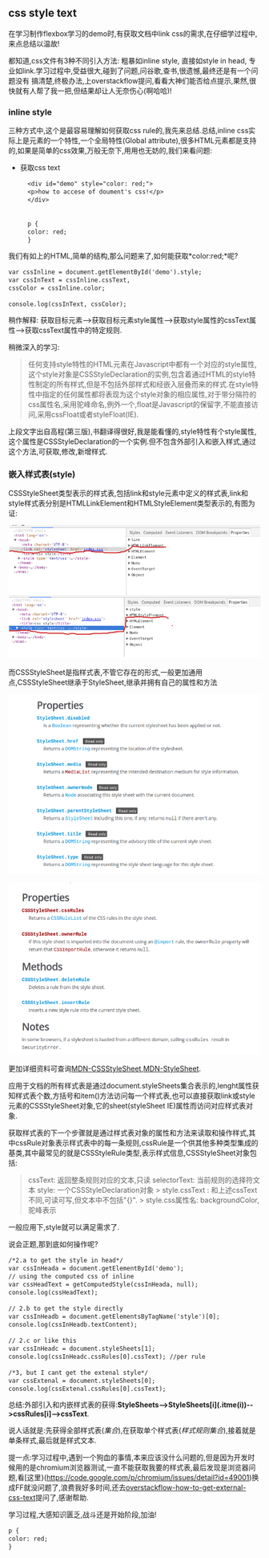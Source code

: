 
## css style text

在学习制作flexbox学习的demo时,有获取文档中link css的需求,在仔细学过程中,来点总结以温故!

都知道,css文件有3种不同引入方法: 粗暴如inline style, 直接如style in head, 专业如link.学习过程中,受益很大,碰到了问题,问谷歌,查书,很遗憾,最终还是有一个问题没有
搞清楚,终极办法,上overstackflow提问,看看大神们能否给点提示,果然,很快就有人帮了我一把,但结果却让人无奈伤心(啊哈哈)!

### inline style

三种方式中,这个是最容易理解如何获取css rule的,我先来总结.总结,inline css实际上是元素的一个特性,一个全局特性(Global attribute),很多HTML元素都是支持的,如果是简单的css效果,万般无奈下,用用也无妨的,我们来看问题:

+ 获取css text

		<div id="demo" style="color: red;">
		<p>how to accese of doument's css!</p>
		</div>


		p {
		color: red;
		}


我们有如上的HTML,简单的结构,那么问题来了,如何能获取*color:red;*呢?

	var cssInline = document.getElementById('demo').style;
	var cssInText = cssInline.cssText, 
	cssColor = cssInline.color;

	console.log(cssInText, cssColor);

稍作解释: 获取目标元素-->获取目标元素style属性-->获取style属性的cssText属性-->获取cssText属性中的特定规则.

稍微深入的学习: 

> 任何支持style特性的HTML元素在Javascript中都有一个对应的style属性,这个style对象是CSSStyleDeclaration的实例,包含着通过HTML的style特性制定的所有样式,但是不包括外部样式和经嵌入层叠而来的样式.在style特性中指定的任何属性都将表现为这个style对象的相应属性,对于带分隔符的css属性名,采用驼峰命名,例外一个,float是Javascript的保留字,不能直接访问,采用cssFloat或者styleFloat(IE).

上段文字出自高程(第三版),书翻译得很好,我是能看懂的,style特性有个style属性,这个属性是CSSStyleDeclaration的一个实例.但不包含外部引入和嵌入样式,通过这个方法,可获取,修改,新增样式.



### 嵌入样式表(style)

CSSStyleSheet类型表示的样式表,包括link和style元素中定义的样式表,link和style样式表分别是HTMLLinkElement和HTMLStyleElement类型表示的,有图为证:

![inline & exteranl](css-style.png)

而CSSStyleSheet是指样式表,不管它存在的形式,一般更加通用点,CSSStyleSheet继承于StyleSheet,继承并拥有自己的属性和方法

![StyleSheet](StyleSheet.png)

![CSSStyleSheet](CSSStyleSheet.png)

更加详细资料可查询[MDN-CSSStyleSheet](https://developer.mozilla.org/en-US/docs/Web/API/CSSStyleSheet),[MDN-StyleSheet](https://developer.mozilla.org/en-US/docs/Web/API/StyleSheet).

应用于文档的所有样式表是通过document.styleSheets集合表示的,lenght属性获知样式表个数,方括号和item()方法访问每一个样式表,也可以直接获取link或style元素的CSSStyleSheet对象,它的sheet(styleSheet IE)属性而访问对应样式表对象.

获取样式表的下一个步骤就是通过样式表对象的属性和方法来读取和操作样式,其中cssRule对象表示样式表中的每一条规则,cssRule是一个供其他多种类型集成的基类,其中最常见的就是CSSStyleRule类型,表示样式信息,CSSStyleSheet对象包括:


> cssText: 返回整条规则对应的文本,只读
> selectorText: 当前规则的选择符文本
> style: 一个CSSStyleDeclaration对象
	> style.cssText : 和上述cssText不同,可读可写,但文本中不包括"{}".
	> style.css属性名: backgroundColor,驼峰表示

一般应用下,style就可以满足需求了.

说会正题,那到底如何操作呢?

	/*2.a to get the style in head*/
	var cssInHeada = document.getElementById('demo');
	// using the computed css of inline
	var cssHeadText = getComputedStyle(cssInHeada, null);
	console.log(cssHeadText);

	// 2.b to get the style directly
	var cssInHeadb = document.getElementsByTagName('style')[0];
	console.log(cssInHeadb.textContent);

	// 2.c or like this
	var cssInHeadc = document.styleSheets[1];
	console.log(cssInHeadc.cssRules[0].cssText); //per rule

	/*3, but I cant get the extenal style*/
	var cssExtenal = document.styleSheets[0];
	console.log(cssExtenal.cssRules[0].cssText);


总结:外部引入和内嵌样式表的获得:**StyleSheets-->StyleSheets\[i](.itme(i))-->cssRules[i]-->cssText**.

说人话就是:先获得全部样式表(*集合*),在获取单个样式表(*样式规则集合*),接着就是单条样式,最后就是样式文本.

提一点:学习过程中,遇到一个狗血的事情,本来应该没什么问题的,但是因为开发时候用的是chromium浏览器测试,一直不能获取我要的样式表,最后发现是浏览器问题,看[这里}(https://code.google.com/p/chromium/issues/detail?id=49001)换成FF就没问题了,浪费我好多时间,还去[overstackflow-how-to-get-external-css-text](http://stackoverflow.com/questions/34879704/how-to-get-the-csstext-of-external-style/34879994#34879994)提问了,感谢帮助.

学习过程,大感知识匮乏,战斗还是开始阶段,加油!


	p {
	color: red;
	}
